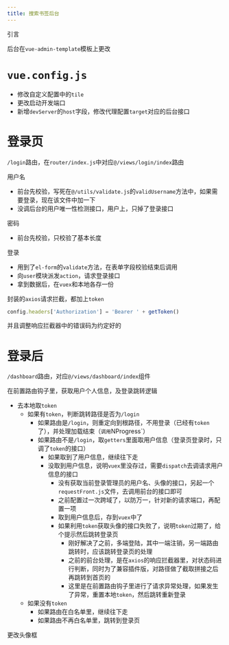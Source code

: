 ```yaml
---
title: 搜索书签后台
---
```

引言

后台在`vue-admin-template`模板上更改

# `vue.config.js`

- 修改自定义配置中的`tile`
- 更改启动开发端口
- 新增`devServer`的`host`字段，修改代理配置`target`对应的后台接口

# 登录页

`/login`路由，在`router/index.js`中对应`@/views/login/index`路由

用户名

- 前台先校验，写死在`@/utils/validate.js`的`validUsername`方法中，如果需要登录，现在该文件中加一下
- 没调后台的用户唯一性检测接口，用户上，只掉了登录接口

密码

- 前台先校验，只校验了基本长度

登录

- 用到了`el-form`的`validate`方法，在表单字段校验结束后调用
- 向`user`模块派发`action`，请求登录接口
- 拿到数据后，在`vuex`和本地各存一份

封装的`axios`请求拦截，都加上`token`

```js
config.headers['Authorization'] = 'Bearer ' + getToken()
```

并且调整响应拦截器中的错误码为约定好的

# 登录后

`/dashboard`路由，对应`@/views/dashboard/index`组件

在前置路由钩子里，获取用户个人信息，及登录跳转逻辑

- 去本地取`token`
  - 如果有`token`，判断跳转路径是否为`/login`
    - 如果路由是`/login`，则重定向到根路径，不用登录（已经有`token`了），并处理加载结束（`调用`NProgress`）
    - 如果路由不是`/login`，取`getters`里面取用户信息（登录页登录时，只调了`token`的接口）
      - 如果取到了用户信息，继续往下走
      - 没取到用户信息，说明`vuex`里没存过，需要`dispatch`去调请求用户信息的接口
        - 没有获取当前登录管理员的用户名、头像的接口，另起一个`requestFront.js`文件，去调用前台的接口即可
        - 之前配置过一次跨域了，以防万一，针对新的请求端口，再配置一项
        - 取到用户信息后，存到`vuex`中了
        - 如果利用`token`获取头像的接口失败了，说明`token`过期了，给个提示然后跳转登录页
          - 刚好解决了之前，多端登陆，其中一端注销，另一端路由跳转时，应该跳转登录页的处理
          - 之前的前台处理，是在`axios`的响应拦截器里，对状态码进行判断，同时为了兼容插件版，对路径做了截取拼接之后再跳转到首页的
          - 这里是在前置路由钩子里进行了请求异常处理，如果发生了异常，重置本地`token`，然后跳转重新登录
  - 如果没有`token`
    - 如果路由在白名单里，继续往下走
    - 如果路由不再白名单里，跳转到登录页

更改头像框
